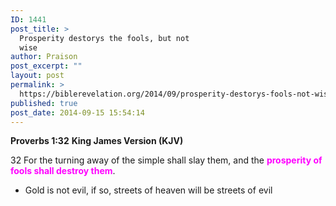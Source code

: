 ```yaml
---
ID: 1441
post_title: >
  Prosperity destorys the fools, but not
  wise
author: Praison
post_excerpt: ""
layout: post
permalink: >
  https://biblerevelation.org/2014/09/prosperity-destorys-fools-not-wise/
published: true
post_date: 2014-09-15 15:54:14
---
```

<strong>Proverbs 1:32</strong>
<strong> King James Version (KJV)</strong>

32 For the turning away of the simple shall slay them, and the <span style="color: #ff00ff;"><strong>prosperity of fools shall destroy them</strong></span>.
<ul>
	<li>Gold is not evil, if so, streets of heaven will be streets of evil</li>
</ul>
&nbsp;